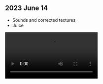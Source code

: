 ## 2023 June 14 

* Sounds and corrected textures
* Juice

<video controls loop>
  <source src="./img/230614-update.mp4" type="video/mp4"></source>
  Your browser does not support the video tag.
</video>
